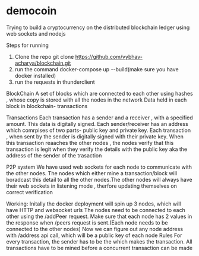 # democoin
Trying to build a cryptocurrency on the distributed blockchain ledger using web sockets and nodejs

Steps for running
1) Clone the repo git clone https://github.com/vybhav-acharya/blockchain.git
2) run the command docker-compose up --build(make sure you have docker installed) 
3) run the requests in thunderclient


BlockChain
A set of blocks which are connected to each other using hashes , whose copy is stored with all the nodes in the network 
Data held in each block in blockchain- transactions

Transactions
Each transaction has a sender and a receiver , with a specified amount. This data is digitally signed.
Each sender/receiver has an address which comrpises of two parts- public key and private key. 
Each transaction , when sent by the sender is digitally signed with their private key. 
When this transaction reaaches the other nodes , the nodes verify that this transaction is legit when they verify the details with the public key aka the address of the sender of the trasaction


P2P system
We have used web sockets for each node to communicate with the other nodes.
The nodes which either mine a transaction/block will boradcast this detail to all the other nodes.The other nodes will always have their web sockets in listening mode , therfore updating themselves on correct verification

Working:
Initally the docker deployment will spin up 3 nodes, which will have HTTP and websocket urls
The nodes need to be connected to each other using the /addPeer request.
Make sure that each node has 2 values in the response when /peers request is sent.(Each node needs to be connected to the other nodes)
Now we can figure out any node address with /address api call, which will be a public key of each node
Rules
For every transaction, the sender has to be the which makes the transaction.
All transactions have to be mined before a concurrent transaction can be made


